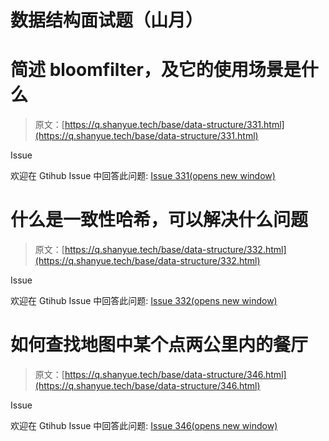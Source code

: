 <!--yml
category: 数据结构与算法
date: 0001-01-01 00:00:00
-->

# 数据结构面试题（山月）

# 简述 bloomfilter，及它的使用场景是什么

> 原文：[https://q.shanyue.tech/base/data-structure/331.html](https://q.shanyue.tech/base/data-structure/331.html)

Issue

欢迎在 Gtihub Issue 中回答此问题: [Issue 331(opens new window)](https://github.com/shfshanyue/Daily-Question/issues/331)

# 什么是一致性哈希，可以解决什么问题

> 原文：[https://q.shanyue.tech/base/data-structure/332.html](https://q.shanyue.tech/base/data-structure/332.html)

Issue

欢迎在 Gtihub Issue 中回答此问题: [Issue 332(opens new window)](https://github.com/shfshanyue/Daily-Question/issues/332)

# 如何查找地图中某个点两公里内的餐厅

> 原文：[https://q.shanyue.tech/base/data-structure/346.html](https://q.shanyue.tech/base/data-structure/346.html)

Issue

欢迎在 Gtihub Issue 中回答此问题: [Issue 346(opens new window)](https://github.com/shfshanyue/Daily-Question/issues/346)